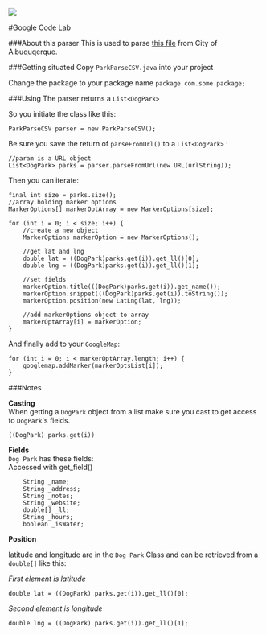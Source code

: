 [<img src="http://javierachavez.com/wp-content/uploads/2013/05/gdg.png">](https://plus.google.com/104324957573179054979)

#Google Code Lab 
 
  
###About this parser
This is used to parse [this file](http://www.cabq.gov/parksandrecreation/documents/Dog%20Park%20Map%20Plone.csv) from City of Albuquqerque. 
  

###Getting situated
Copy `ParkParseCSV.java` into your project

Change the package to your package name
`package com.some.package;`

###Using
The parser returns a `List<DogPark>`  

So you initiate the class like this:
	
	ParkParseCSV parser = new ParkParseCSV();
	
Be sure you save the return of `parseFromUrl()` to a `List<DogPark>`  :

	//param is a URL object
	List<DogPark> parks = parser.parseFromUrl(new URL(urlString));
	
Then you can iterate:

	final int size = parks.size();
	//array holding marker options
	MarkerOptions[] markerOptArray = new MarkerOptions[size];

	for (int i = 0; i < size; i++) {
		//create a new object
		MarkerOptions markerOption = new MarkerOptions();
		
		//get lat and lng
		double lat = ((DogPark)parks.get(i)).get_ll()[0];
		double lng = ((DogPark)parks.get(i)).get_ll()[1];
		
		//set fields
		markerOption.title(((DogPark)parks.get(i)).get_name());
		markerOption.snippet(((DogPark)parks.get(i)).toString());
		markerOption.position(new LatLng(lat, lng));
		
		//add markerOptions object to array
		markerOptArray[i] = markerOption;
	}

And finally add to your `GoogleMap`:

	for (int i = 0; i < markerOptArray.length; i++) {
		googlemap.addMarker(markerOptsList[i]);
	}
	
###Notes

**Casting**  
When getting a `DogPark` object from a list make sure you cast to get access to `DogPark`'s fields.
	
	((DogPark) parks.get(i))

**Fields**	
`Dog Park` has these fields:  
Accessed with get_field()
	
		String _name;		
		String _address;
		String _notes;
		String _website;
		double[] _ll;
		String _hours;
		boolean _isWater;

**Position**

latitude and longitude are in the `Dog Park` Class and can be retrieved from a `double[]` like this:

*First element is latitude*

	double lat = ((DogPark) parks.get(i)).get_ll()[0];

*Second element is longitude*
	
	double lng = ((DogPark) parks.get(i)).get_ll()[1];
	
